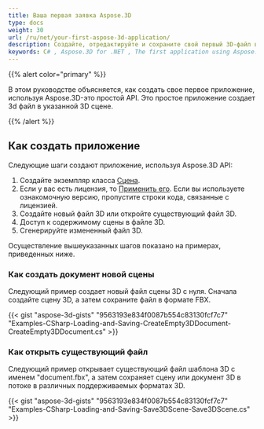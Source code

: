 ```yaml
---
title: Ваша первая заявка Aspose.3D
type: docs
weight: 30
url: /ru/net/your-first-aspose-3d-application/
description: Создайте, отредактируйте и сохраните свой первый 3D-файл в любых поддерживаемых форматах, используя Aspose.3D for .NET, чтобы испытать его простоту и мощь в C#.
keywords: C# , Aspose.3D for .NET , The first application using Aspose.3D for .NET, The first program via Aspose.3D for .NET.
---
```

{{% alert color="primary" %}}

В этом руководстве объясняется, как создать свое первое приложение, используя Aspose.3D-это простой API. Это простое приложение создает 3d файл в указанной 3D сцене.

{{% /alert %}}

##  **Как создать приложение**

Следующие шаги создают приложение, используя Aspose.3D API:

1. Создайте экземпляр класса [Сцена](https://reference.aspose.com/3d/net/aspose.threed/scene/).
1. Если у вас есть лицензия, то [Применить его](/3d/ru/net/licensing/).
Если вы используете ознакомочную версию, пропустите строки кода, связанные с лицензией.
1. Создайте новый файл 3D или откройте существующий файл 3D.
1. Доступ к содержимому сцены в файле 3D.
1. Сгенерируйте измененный файл 3D.

Осуществление вышеуказанных шагов показано на примерах, приведенных ниже.

###  **Как создать документ новой сцены**

Следующий пример создает новый файл сцены 3D с нуля. Сначала создайте сцену 3D, а затем сохраните файл в формате FBX.

{{< gist "aspose-3d-gists" "9563193e834f0087b554c83130fcf7c7" "Examples-CSharp-Loading-and-Saving-CreateEmpty3DDocument-CreateEmpty3DDocument.cs" >}}

###  **Как открыть существующий файл**

Следующий пример открывает существующий файл шаблона 3D с именем "document.fbx", а затем сохраняет сцену или документ 3D в потоке в различных поддерживаемых форматах 3D.

{{< gist "aspose-3d-gists" "9563193e834f0087b554c83130fcf7c7" "Examples-CSharp-Loading-and-Saving-Save3DScene-Save3DScene.cs" >}}
